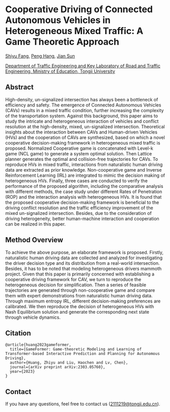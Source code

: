 # Cooperative Driving of Connected Autonomous Vehicles in Heterogeneous Mixed Traffic: A Game Theoretic Approach

[Shiyu Fang](https://tops.tongji.edu.cn/info/1033/1190.htm), [Peng Hang](https://tops.tongji.edu.cn/info/1031/1383.htm), [Jian Sun](https://tops.tongji.edu.cn/info/1031/1187.htm)  

[Department of Traffic Engineering and Key Laboratory of Road and Traffic Engineering, Ministry of Education, Tongji University](https://tops.tongji.edu.cn/)  

## Abstract

High-density, un-signalized intersection has always been a bottleneck of efficiency and safety. The emergence of Connected Autonomous Vehicles (CAVs) results in a mixed traffic condition, further increasing the complexity of the transportation system. Against this background, this paper aims to study the intricate and heterogeneous interaction of vehicles and conflict resolution at the high-density, mixed, un-signalized intersection. Theoretical insights about the interaction between CAVs and Human-driven Vehicles (HVs) and the cooperation of CAVs are synthesized, based on which a novel cooperative decision-making framework in heterogeneous mixed traffic is proposed. Normalized Cooperative game is concatenated with Level-k game (NCL game) to generate a system optimal solution. Then Lattice planner generates the optimal and collision-free trajectories for CAVs. To reproduce HVs in mixed traffic, interactions from naturalistic human driving data are extracted as prior knowledge. Non-cooperative game and Inverse Reinforcement Learning (IRL) are integrated to mimic the decision making of heterogeneous HVs. Finally, three cases are conducted to verify the performance of the proposed algorithm, including the comparative analysis with different methods, the case study under different Rates of Penetration (ROP) and the interaction analysis with heterogeneous HVs. It is found that the proposed cooperative decision-making framework is beneficial to the driving conflict resolution and the traffic efficiency improvement of the mixed un-signalized intersection. Besides, due to the consideration of driving heterogeneity, better human-machine interaction and cooperation can be realized in this paper. 

## Method Overview

To achieve the above purpose, an elaborate framework is proposed. Firstly, naturalistic human driving data are collected and analyzed for investigating the driver decision type and its distribution from a real-world intersection. Besides, it has to be noted that modeling heterogeneous drivers mammoth project. Given that this paper is primarily concerned with establishing a cooperative driving framework for CAV, we turn to reproduce the heterogeneous decision for simplification. Then a series of feasible trajectories are generated through non-cooperative game and compare them with expert demonstrations from naturalistic human driving data. Through maximum entropy IRL, different decision-making preferences are calibrated. We then reproduce the decision of heterogeneous HVs with Nash Equilibrium solution and generate the corresponding next state through vehicle dynamics. 



## Citation
```
@article{huang2023gameformer,
  title={GameFormer: Game-theoretic Modeling and Learning of Transformer-based Interactive Prediction and Planning for Autonomous Driving},
  author={Huang, Zhiyu and Liu, Haochen and Lv, Chen},
  journal={arXiv preprint arXiv:2303.05760},
  year={2023}
}
```

## Contact

If you have any questions, feel free to contact us (2111219@tongji.edu.cn).
